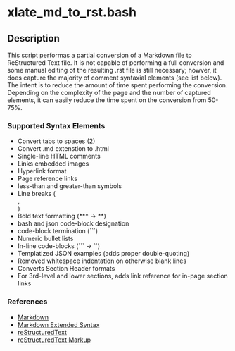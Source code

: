 # xlate_md_to_rst.bash

## Description
This script performas a partial conversion of a Markdown file to ReStructured Text file. It is not capable of performing a full conversion and some manual editing of the resulting .rst file is still necessary; howver, it does capture the majority of comment syntaxial elements (see list below). The intent is to reduce the amount of time spent performing the conversion. Depending on the complexity of the page and the number of captured elements, it can easily reduce the time spent on the conversion from 50-75%. 

### Supported Syntax Elements
*   Convert tabs to spaces (2)
*   Convert .md extenstion to .html
*   Single-line HTML comments
*   Links embedded images
*   Hyperlink format
*   Page reference links
*   less-than and greater-than symbols
*   Line breaks (<br>, <br />)
*   Bold text formatting (\*\*\* -> \*\*)
*   bash and json code-block designation
*   code-block termination (```)
*   Numeric bullet lists
*   In-line code-blocks (``` -> ``)
*   Templatized JSON examples (adds proper double-quoting)
*   Removed whitespace indentation on otherwise blank lines
*   Converts Section Header formats
*   For 3rd-level and lower sections, adds link reference for in-page section links


### References
* [Markdown](https://www.markdownguide.org/)
* [Markdown Extended Syntax](https://www.markdownguide.org/extended-syntax/)
* [reStructuredText](https://peps.python.org/pep-0287/)
* [reStructuredText Markup](https://docutils.sourceforge.io/docs/ref/rst/restructuredtext.html)

